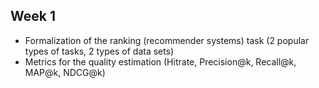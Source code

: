 Week 1
-----

- Formalization of the ranking (recommender systems) task (2 popular types of tasks, 2 types of data sets)
- Metrics for the quality estimation (Hitrate, Precision@k, Recall@k, MAP@k, NDCG@k)
